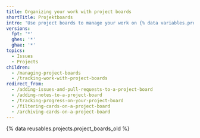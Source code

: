 ```yaml
---
title: Organizing your work with project boards
shortTitle: Projektboards
intro: 'Use project boards to manage your work on {% data variables.product.prodname_dotcom %}'
versions:
  fpt: '*'
  ghes: '*'
  ghae: '*'
topics:
  - Issues
  - Projects
children:
  - /managing-project-boards
  - /tracking-work-with-project-boards
redirect_from:
  - /adding-issues-and-pull-requests-to-a-project-board
  - /adding-notes-to-a-project-board
  - /tracking-progress-on-your-project-board
  - /filtering-cards-on-a-project-board
  - /archiving-cards-on-a-project-board
---
```


{% data reusables.projects.project_boards_old %}
